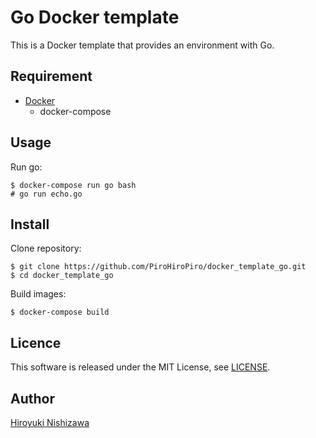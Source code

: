 # Go Docker template

This is a Docker template that provides an environment with Go.

## Requirement

- [Docker](https://www.docker.com/)
  - docker-compose

## Usage

Run go:

```console
$ docker-compose run go bash
# go run echo.go
```

## Install

Clone repository:

```console
$ git clone https://github.com/PiroHiroPiro/docker_template_go.git
$ cd docker_template_go
```

Build images:

```console
$ docker-compose build
```

## Licence

This software is released under the MIT License, see [LICENSE](https://github.com/PiroHiroPiro/docker_template_go/blob/master/LICENSE).

## Author

[Hiroyuki Nishizawa](https://github.com/PiroHiroPiro)
